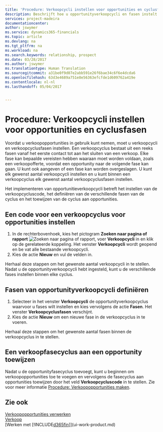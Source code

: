 ```yaml
---
title: 'Procedure: Verkoopcycli instellen voor opportunities en cyclusfasen | Microsoft Docs'
description: Beschrijft hoe u opportunityverkoopcycli en fasen instelt in Financials
services: project-madeira
documentationcenter: 
author: jswymer
ms.service: dynamics365-financials
ms.topic: article
ms.devlang: na
ms.tgt_pltfrm: na
ms.workload: na
ms.search.keywords: relationship, prospect
ms.date: 03/28/2017
ms.author: jswymer
ms.translationtype: Human Translation
ms.sourcegitcommit: a31be0f9d07e2abb591e26f6bae34c6f6e4dcda6
ms.openlocfilehash: 63d3e4689a751e8e56363efcfde1d609762a419e
ms.contentlocale: nl-nl
ms.lasthandoff: 05/04/2017


---
```

# <a name="how-to-set-up-opportunity-sales-cycles-and-cycle-stages"></a>Procedure: Verkoopcycli instellen voor opportunities en cyclusfasen
Voordat u verkoopopportunities in gebruik kunt nemen, moet u verkoopcycli en verkoopcyclusfasen instellen. Een verkoopcyclus bestaat uit een reeks fasen vanaf het eerste contact tot aan het sluiten van een verkoop. Elke fase kan bepaalde vereisten hebben waaraan moet worden voldaan, zoals een verkoopofferte, voordat een opportunity naar de volgende fase kan gaan. U kunt ook aangeven of een fase kan worden overgeslagen. U kunt elk gewenst aantal verkoopcycli instellen en u kunt binnen een verkoopcyclus elk gewenst aantal verkoopcyclusfasen instellen.

Het implementeren van opportunitieverkoopcycli betreft het instellen van de verkoopcycluscode, het definiëren van de verschillende fasen van de cyclus en het toewijzen van de cyclus aan opportunities.

## <a name="to-set-up-an-opportunity-sales-cycle-code"></a>Een code voor een verkoopcyclus voor opportunities instellen
1. In de rechterbovenhoek, kies het pictogram **Zoeken naar pagina of rapport** ![Zoeken naar pagina of rapport](media/ui-search/search_small.png "Pictogram Zoeken naar pagina of rapport"), voer **Verkoopcycli** in en klik op de gerelateerde koppeling. Het venster **Verkoopcycli** wordt geopend en be vat alle bestaande verkoopcycli.
2. Kies de actie **Nieuw** en vul de velden in.

Herhaal deze stappen om het gewenste aantal verkoopcycli in te stellen. Nadat u de opportunityverkoopcycli hebt ingesteld, kunt u de verschillende fases instellen binnen elke cyclus.

## <a name="to-define-opportunity-sales-cycle-stages"></a>Fasen van opportunityverkoopcycli definiëren
1. Selecteer in het venster **Verkoopcycli** de opportunityverkoopcyclus waarvoor u fases wilt instellen en kies vervolgens de actie **Fasen**. Het venster **Verkoopcyclusfasen** verschijnt.
2. Kies de actie **Nieuw** om een nieuwe fase in de verkoopcyclus in te voeren.

Herhaal deze stappen om het gewenste aantal fasen binnen de verkoopcyclus in te stellen.

## <a name="to-assign-stage-cycle-to-an-opportunity"></a>Een verkoopfasecyclus aan een opportunity toewijzen
Nadat u de opportunityfasecyclus toevoegt, kunt u beginnen om verkoopopportunities toe te voegen en vervolgens de fasecyclus aan opportunities toewijzen door het veld **Verkoopcycluscode** in te stellen. Zie voor meer informatie [Procedure: Verkoopopportunities maken](marketing-how-create-opportunities.md).

## <a name="see-also"></a>Zie ook
[Verkoopopportunities verwerken](marketing-processing-sales-opportunities.md)  
[Verkoop](sales-manage-sales.md)  
[Werken met [!INCLUDE[d365fin](includes/d365fin_md.md)]](ui-work-product.md)

